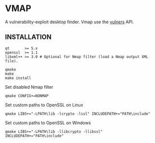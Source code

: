 # VMAP

A vulnerability-exploit desktop finder. Vmap use the [vulners](https://vulners.com/api/v3/) API.

## INSTALLATION

```shell
qt       >= 5.x
openssl  >= 1.1
libxml++ >= 3.0 # Optional for Nmap filter (load a Nmap output XML file).
```
```shell
qmake 
make
make install
```
Set disabled Nmap filter 
```shell
qmake CONFIG+=NONMAP
```
Set custom paths to OpenSSL on Linux
```shell
qmake LIBS+="-LPATH\lib -lcrypto -lssl" INCLUDEPATH+="PATH\include"
```
Set custom paths to OpenSSL on Windows
```shell
qmake LIBS+="-LPATH\lib -llibcrypto -llibssl" INCLUDEPATH+="PATH\include"
```
